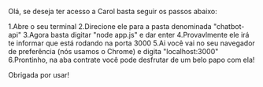 Olá, se deseja ter acesso a Carol basta seguir os passos abaixo:

1.Abre o seu terminal
2.Direcione ele para a pasta denominada "chatbot-api"
3.Agora basta digitar "node app.js" e dar enter
4.Provavlmente ele irá te informar que está rodando na porta 3000
5.Ai você vai no seu navegador de preferência (nós usamos o Chrome) e digita "localhost:3000"
6.Prontinho, na aba contrate você pode desfrutar de um belo papo com ela!

Obrigada por usar!
